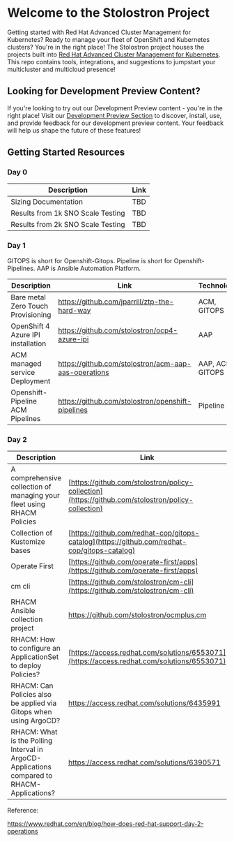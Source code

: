 # Welcome to the Stolostron Project
Getting started with Red Hat Advanced Cluster Management for Kubernetes?  Ready to manage your fleet of OpenShift and Kubernetes clusters?  You're in the right place!  The Stolostron project houses the projects built into [Red Hat Advanced Cluster Management for Kubernetes](https://www.redhat.com/en/technologies/management/advanced-cluster-management).  This repo contains tools, integrations, and suggestions to jumpstart your multicluster and multicloud presence!

## Looking for Development Preview Content?

If you're looking to try out our Development Preview content - you're in the right place!  Visit our [Development Preview Section](./dev-preview/) to discover, install, use, and provide feedback for our development preview content.  Your feedback will help us shape the future of these features!

## Getting Started Resources

### Day 0

| Description | Link |
|-------------|------|
| Sizing Documentation | TBD |
| Results from 1k SNO Scale Testing | TBD |
| Results from 2k SNO Scale Testing | TBD |

### Day 1

GITOPS is short for Openshift-Gitops. Pipeline is short for Openshift-Pipelines. AAP is Ansible Automation Platform.

| Description | Link | Technology |
|-------------|------|------------|
| Bare metal Zero Touch Provisioning | https://github.com/jparrill/ztp-the-hard-way | ACM, GITOPS |
| OpenShift 4 Azure IPI installation | https://github.com/stolostron/ocp4-azure-ipi | AAP |
| ACM managed service Deployment | https://github.com/stolostron/acm-aap-aas-operations | AAP, ACM, GITOPS |
| Openshift-Pipeline ACM Pipelines | https://github.com/stolostron/openshift-pipelines | Pipeline |

### Day 2

| Description | Link |
|-------------|------|
| A comprehensive collection of managing your fleet using RHACM Policies | [https://github.com/stolostron/policy-collection](https://github.com/stolostron/policy-collection) |
| Collection of Kustomize bases | [https://github.com/redhat-cop/gitops-catalog](https://github.com/redhat-cop/gitops-catalog) |
| Operate First | [https://github.com/operate-first/apps](https://github.com/operate-first/apps) |
| cm cli | [https://github.com/stolostron/cm-cli](https://github.com/stolostron/cm-cli) |
| RHACM Ansible collection project | https://github.com/stolostron/ocmplus.cm |
| RHACM: How to configure an ApplicationSet to deploy Policies? | [https://access.redhat.com/solutions/6553071](https://access.redhat.com/solutions/6553071) |
| RHACM: Can Policies also be applied via Gitops when using ArgoCD? | https://access.redhat.com/solutions/6435991 |
| RHACM: What is the Polling Interval in ArgoCD-Applications compared to RHACM-Applications? | https://access.redhat.com/solutions/6390571 |

Reference: 

https://www.redhat.com/en/blog/how-does-red-hat-support-day-2-operations
